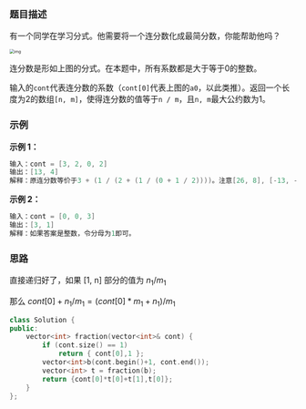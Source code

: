 ### 题目描述

有一个同学在学习分式。他需要将一个连分数化成最简分数，你能帮助他吗？

<img src="https://assets.leetcode-cn.com/aliyun-lc-upload/uploads/2019/09/09/fraction_example_1.jpg" alt="img" style="zoom:50%;" />

连分数是形如上图的分式。在本题中，所有系数都是大于等于0的整数。

 

输入的`cont`代表连分数的系数（`cont[0]`代表上图的`a0`，以此类推）。返回一个长度为2的数组`[n, m]`，使得连分数的值等于`n / m`，且`n, m`最大公约数为1。

### 示例

**示例 1：**

```C++
输入：cont = [3, 2, 0, 2]
输出：[13, 4]
解释：原连分数等价于3 + (1 / (2 + (1 / (0 + 1 / 2))))。注意[26, 8], [-13, -4]都不是正确答案。
```

**示例 2：**

```C++
输入：cont = [0, 0, 3]
输出：[3, 1]
解释：如果答案是整数，令分母为1即可。
```

### 思路

直接递归好了，如果 [1, n] 部分的值为 $n_1/m_1$

那么 $cont[0] + n_1/m_1 =(cont[0]*m_1 + n_1)/m_1$

```C++
class Solution {
public:
    vector<int> fraction(vector<int>& cont) {
        if (cont.size() == 1)
            return { cont[0],1 };
        vector<int>b(cont.begin()+1, cont.end());
        vector<int> t = fraction(b);
        return {cont[0]*t[0]+t[1],t[0]};
    }
};
```

